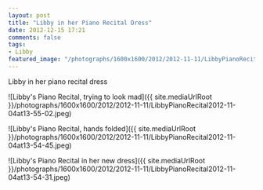 ```yaml
---
layout: post
title: "Libby in her Piano Recital Dress"
date: 2012-12-15 17:21
comments: false
tags: 
- Libby
featured_image: "/photographs/1600x1600/2012/2012-11-11/LibbyPianoRecital2012-11-04at13-55-02.jpeg"
---
```

Libby in her piano recital dress

![Libby's Piano Recital, trying to look mad]({{ site.mediaUrlRoot }}/photographs/1600x1600/2012/2012-11-11/LibbyPianoRecital2012-11-04at13-55-02.jpeg)


![Libby's Piano Recital, hands folded]({{ site.mediaUrlRoot }}/photographs/1600x1600/2012/2012-11-11/LibbyPianoRecital2012-11-04at13-54-45.jpeg)


![Libby's Piano Recital in her new dress]({{ site.mediaUrlRoot }}/photographs/1600x1600/2012/2012-11-11/LibbyPianoRecital2012-11-04at13-54-31.jpeg)



